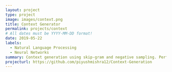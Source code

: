 ```yaml
---
layout: project
type: project
image: images/context.png
title: Context Generator
permalink: projects/context
# All dates must be YYYY-MM-DD format!
date: 2019-05-22
labels:
  - Natural Language Processing
  - Neural Networks
summary: Context generation using skip-gram and negative sampling. Performed with a neural network approach in both numpy and tensorflow.
projecturl: https://github.com/piyushmishra12/Context-Generation
---
```

